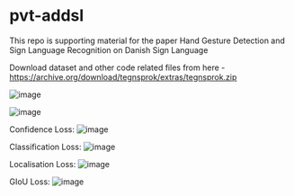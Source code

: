 # pvt-addsl
This repo is supporting material for the paper Hand Gesture Detection and Sign Language Recognition on Danish Sign Language

Download dataset and other code related files from here - https://archive.org/download/tegnsprok/extras/tegnsprok.zip

![image](https://user-images.githubusercontent.com/13884479/229640450-ab187baa-8101-4495-b83c-f44b3bda8fd1.png)

![image](https://user-images.githubusercontent.com/13884479/229640480-ae778a47-9839-4338-8b44-69805c8e014d.png)

Confidence Loss: ![image](https://user-images.githubusercontent.com/13884479/229640556-6273f94c-0f85-4562-80ec-996303cabbc1.png)

Classification Loss: ![image](https://user-images.githubusercontent.com/13884479/229640646-dafa4a6f-2955-424c-996f-2e1c9a063624.png)

Localisation Loss: ![image](https://user-images.githubusercontent.com/13884479/229640679-da47505d-3654-41de-8a3a-373c1f83f6e0.png)

GIoU Loss: ![image](https://user-images.githubusercontent.com/13884479/229640706-b640319f-b1ef-4301-9871-7f3dcb101453.png)
